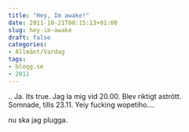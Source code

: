 ```yaml
---
title: "Hey, Im awake!"
date: 2011-10-21T00:15:13+01:00
slug: hey-im-awake
draft: false
categories:
- Allmänt/Vardag
tags:
- blogg.se
- 2011
---
```

.. Ja. Its true. Jag la mig vid 20.00. Blev riktigt astrött.  
Somnade, tills 23.11. Yeiy fucking wopetiho....  
  
  
nu ska jag plugga.